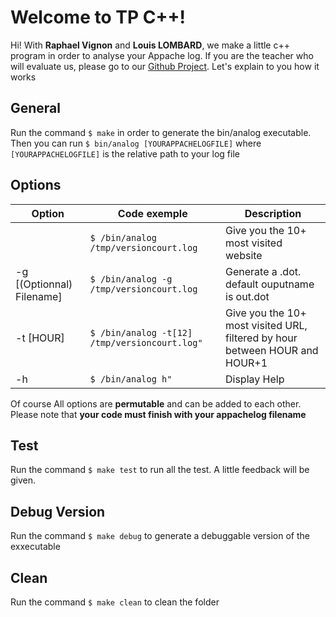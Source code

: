 # Welcome to TP C++!

Hi! With **Raphael Vignon** and **Louis LOMBARD**, we make a little c++ program in order to analyse your Appache log. If you are the teacher who will evaluate us, please go to our [Github Project](https://github.com/Rafouf69/AnalyseLogs/tree/main). Let's explain to you how it works

## General

Run the command `$ make` in order to generate the bin/analog executable.
Then you can run `$ bin/analog [YOURAPPACHELOGFILE]` where `[YOURAPPACHELOGFILE]` is the relative path to your log file

## Options

| Option                    | Code exemple                                  | Description                                                                      |
| ------------------------- | --------------------------------------------- | -------------------------------------------------------------------------------- |
|                           | `$ /bin/analog /tmp/versioncourt.log`         | Give you the 10+ most visited website                                            |
| -g [(Optionnal) Filename] | `$ /bin/analog -g /tmp/versioncourt.log`      | Generate a .dot. default ouputname is out.dot                                    |
| -t [HOUR]                 | `$ /bin/analog -t[12] /tmp/versioncourt.log"` | Give you the 10+ most visited URL, filtered by hour between HOUR and HOUR+1      |
| -h                        | `$ /bin/analog h"`                            | Display Help                                                                     |

Of course All options are **permutable** and can be added to each other. Please note that **your code must finish with your appachelog filename**

## Test

Run the command `$ make test` to run all the test. A little feedback will be given.

## Debug Version

Run the command `$ make debug` to generate a debuggable version of the exxecutable

## Clean

Run the command `$ make clean` to clean the folder
